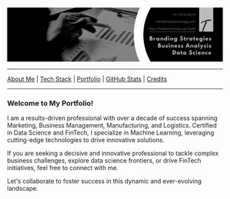 <p align="center"><img src="https://raw.githubusercontent.com/Mihir-Ai-lab/The_Data_Science_Guy/main/Images/Social%20Media%20Header.png"></p>

---

[About Me](/about.md) | [Tech Stack](/tech-stack.md) | [Portfolio](/portfolio.md) | [GitHub Stats](/github-stats.md) | [Credits](/credits.md)

---

### Welcome to My Portfolio!

I am a results-driven professional with over a decade of success spanning Marketing, Business Management, Manufacturing, and Logistics. Certified in Data Science and FinTech, I specialize in Machine Learning, leveraging cutting-edge technologies to drive innovative solutions.

If you are seeking a decisive and innovative professional to tackle complex business challenges, explore data science frontiers, or drive FinTech initiatives, feel free to connect with me.

Let's collaborate to foster success in this dynamic and ever-evolving landscape.

